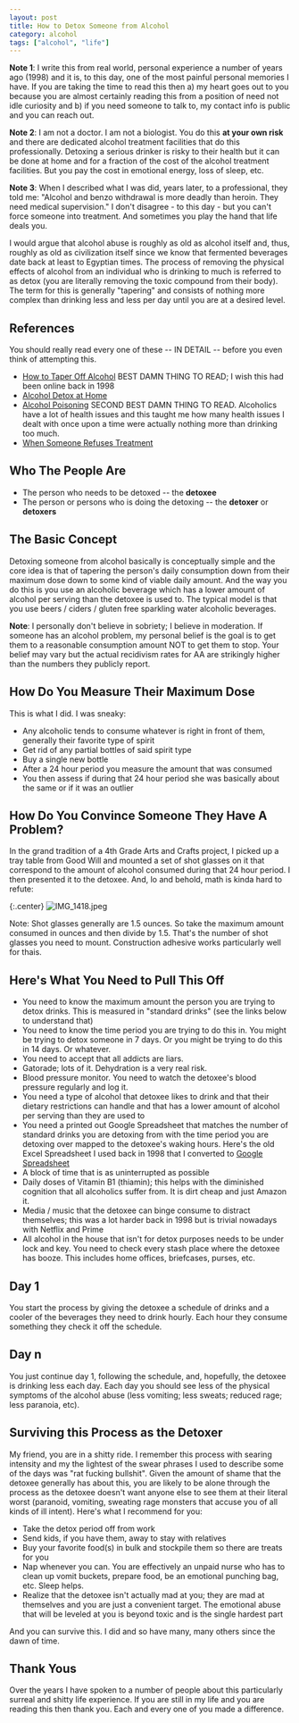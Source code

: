 ```yaml
---
layout: post
title: How to Detox Someone from Alcohol
category: alcohol
tags: ["alcohol", "life"]
---
```

**Note 1**: I write this from real world, personal experience a number of years ago (1998) and it is, to this day, one of the most painful personal memories I have.  If you are taking the time to read this then a) my heart goes out to you because you are almost certainly reading this from a position of need not idle curiosity and b) if you need someone to talk to, my contact info is public and you can reach out.

**Note 2**: I am not a doctor.  I am not a biologist.  You do this **at your own risk** and there are dedicated alcohol treatment facilities that do this professionally.  Detoxing a serious drinker is risky to their health but it can be done at home and for a fraction of the cost of the alcohol treatment facilities.  But you pay the cost in emotional energy, loss of sleep, etc.

**Note 3**: When I described what I was did, years later, to a professional, they told me: "Alcohol and benzo withdrawal is more deadly than heroin. They need medical supervision."  I don't disagree - to this day - but you can't force someone into treatment.  And sometimes you play the hand that life deals you.

I would argue that alcohol abuse is roughly as old as alcohol itself and, thus, roughly as old as civilization itself since we know that fermented beverages date back at least to Egyptian times.  The process of removing the physical effects of alcohol from an individual who is drinking to much is referred to as detox (you are literally removing the toxic compound from their body).  The term for this is generally "tapering" and consists of nothing more complex than drinking less and less per day until you are at a desired level.

## References

You should really read every one of these -- IN DETAIL -- before you even think of attempting this.

* [How to Taper Off Alcohol](https://hams.cc/taper/) BEST DAMN THING TO READ; I wish this had been online back in 1998
* [Alcohol Detox at Home](https://www.drugrehab.com/addiction/alcohol/detox-at-home/)
* [Alcohol Poisoning](https://www.alcohol.org.nz/alcohol-its-effects/health-effects/alcohol-poisoning) SECOND BEST DAMN THING TO READ.  Alcoholics have a lot of health issues and this taught me how many health issues I dealt with once upon a time were actually nothing more than drinking too much.
* [When Someone Refuses Treatment](https://www.psychologytoday.com/us/blog/view-the-mist/201610/when-someone-refuses-treatment)


## Who The People Are

* The person who needs to be detoxed -- the **detoxee**
* The person or persons who is doing the detoxing -- the **detoxer** or **detoxers**

## The Basic Concept

Detoxing someone from alcohol basically is conceptually simple and the core idea is that of tapering the person's daily consumption down from their maximum dose down to some kind of viable daily amount.  And the way you do this is you use an alcoholic beverage which has a lower amount of alcohol per serving than the detoxee is used to. The typical model is that you use beers / ciders / gluten free sparkling water alcoholic beverages.

**Note**: I personally don't believe in sobriety; I believe in moderation.  If someone has an alcohol problem, my personal belief is the goal is to get them to a reasonable consumption amount NOT to get them to stop.  Your belief may vary but the actual recidivism rates for AA are strikingly higher than the numbers they publicly report.

## How Do You Measure Their Maximum Dose

This is what I did.  I was sneaky:

* Any alcoholic tends to consume whatever is right in front of them, generally their favorite type of spirit
* Get rid of any partial bottles of said spirit type
* Buy a single new bottle 
* After a 24 hour period you measure the amount that was consumed
* You then assess if during that 24 hour period she was basically about the same or if it was an outlier

## How Do You Convince Someone They Have A Problem?

In the grand tradition of a 4th Grade Arts and Crafts project, I picked up a tray table from Good Will and mounted a set of shot glasses on it that correspond to the amount of alcohol consumed during that 24 hour period.  I then presented it to the detoxee. And, lo and behold, math is kinda hard to refute:

{:.center}
![IMG_1418.jpeg](/blog/assets/IMG_1418.jpeg)

Note: Shot glasses generally are 1.5 ounces.  So take the maximum amount consumed in ounces and then divide by 1.5.  That's the number of shot glasses you need to mount.  Construction adhesive works particularly well for thais.

## Here's What You Need to Pull This Off

* You need to know the maximum amount the person you are trying to detox drinks.  This is measured in "standard drinks" (see the links below to understand that)
* You need to know the time period you are trying to do this in.  You might be trying to detox someone in 7 days.  Or you might be trying to do this in 14 days.  Or whatever.
* You need to accept that all addicts are liars.
* Gatorade; lots of it.  Dehydration is a very real risk.
* Blood pressure monitor.  You need to watch the detoxee's blood pressure regularly and log it.
* You need a type of alcohol that detoxee likes to drink and that their dietary restrictions can handle and that has a lower amount of alcohol per serving than they are used to
* You need a printed out Google Spreadsheet that matches the number of standard drinks you are detoxing from with the time period you are detoxing over mapped to the detoxee's waking hours.  Here's the old Excel Spreadsheet I used back in 1998 that I converted to [Google Spreadsheet](https://docs.google.com/spreadsheets/d/14XrmbDDeeG9KmipxHEvHpzBYVTeYRFgzlQkN1b4-g9c/edit?usp=sharing)
* A block of time that is as uninterrupted as possible
* Daily doses of Vitamin B1 (thiamin); this helps with the diminished cognition that all alcoholics suffer from.  It is dirt cheap and just Amazon it.
* Media / music that the detoxee can binge consume to distract themselves; this was a lot harder back in 1998 but is trivial nowadays with Netflix and Prime
* All alcohol in the house that isn't for detox purposes needs to be under lock and key.  You need to check every stash place where the detoxee has booze.  This includes home offices, briefcases, purses, etc.

## Day 1

You start the process by giving the detoxee a schedule of drinks and a cooler of the beverages they need to drink hourly.  Each hour they consume something they check it off the schedule.

## Day n

You just continue day 1, following the schedule, and, hopefully, the detoxee is drinking less each day.  Each day you should see less of the physical symptoms of the alcohol abuse (less vomiting; less sweats; reduced rage; less paranoia, etc).

## Surviving this Process as the Detoxer

My friend, you are in a shitty ride.  I remember this process with searing intensity and my the lightest of the swear phrases I used to describe some of the days was "rat fucking bullshit".  Given the amount of shame that the detoxee generally has about this, you are likely to be alone through the process as the detoxee doesn't want anyone else to see them at their literal worst (paranoid, vomiting, sweating rage monsters that accuse you of all kinds of ill intent).  Here's what I recommend for you:

* Take the detox period off from work
* Send kids, if you have them, away to stay with relatives
* Buy your favorite food(s) in bulk and stockpile them so there are treats for you
* Nap whenever you can.  You are effectively an unpaid nurse who has to clean up vomit buckets, prepare food, be an emotional punching bag, etc.  Sleep helps.
* Realize that the detoxee isn't actually mad at you; they are mad at themselves and you are just a convenient target.  The emotional abuse that will be leveled at you is beyond toxic and is the single hardest part

And you can survive this.  I did and so have many, many others since the dawn of time.

## Thank Yous

Over the years I have spoken to a number of people about this particularly surreal and shitty life experience.  If you are still in my life and you are reading this then thank you.  Each and every one of you made a difference.

